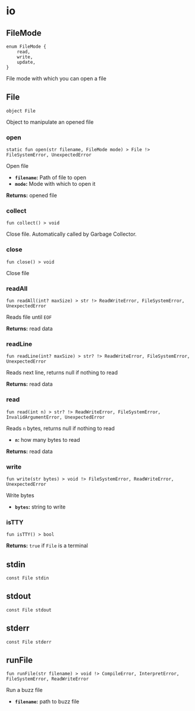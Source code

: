 # io

## FileMode
```buzz
enum FileMode {
    read,
    write,
    update,
}
```
File mode with which you can open a file
## File
```buzz
object File 
```
Object to manipulate an opened file

### open
```buzz
static fun open(str filename, FileMode mode) > File !> FileSystemError, UnexpectedError
```
Open file
- **`filename`:** Path of file to open
- **`mode`:** Mode with which to open it

**Returns:** opened file

### collect
```buzz
fun collect() > void
```
Close file. Automatically called by Garbage Collector.

### close
```buzz
fun close() > void
```
Close file

### readAll
```buzz
fun readAll(int? maxSize) > str !> ReadWriteError, FileSystemError, UnexpectedError
```
Reads file until `EOF`

**Returns:** read data

### readLine
```buzz
fun readLine(int? maxSize) > str? !> ReadWriteError, FileSystemError, UnexpectedError
```
Reads next line, returns null if nothing to read

**Returns:** read data

### read
```buzz
fun read(int n) > str? !> ReadWriteError, FileSystemError, InvalidArgumentError, UnexpectedError
```
Reads `n` bytes, returns null if nothing to read
- **`n`:** how many bytes to read

**Returns:** read data

### write
```buzz
fun write(str bytes) > void !> FileSystemError, ReadWriteError, UnexpectedError
```
Write bytes
- **`bytes`:** string to write

### isTTY
```buzz
fun isTTY() > bool
```
**Returns:** `true` if `File` is a terminal


## stdin
```buzz
const File stdin
```
## stdout
```buzz
const File stdout
```
## stderr
```buzz
const File stderr
```
## runFile
```buzz
fun runFile(str filename) > void !> CompileError, InterpretError, FileSystemError, ReadWriteError 
```
Run a buzz file
- **`filename`:** path to buzz file
